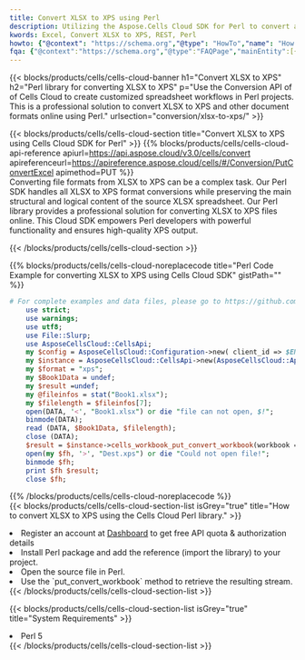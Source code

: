```yaml
---
title: Convert XLSX to XPS using Perl 
description: Utilizing the Aspose.Cells Cloud SDK for Perl to convert a XLSX format file to a XPS format file. 
kwords: Excel, Convert XLSX to XPS, REST, Perl
howto: {"@context": "https://schema.org","@type": "HowTo","name": "How to convert XLSX to XPS using the Cells Cloud Perl library.","description": "How to convert XLSX to XPS using the Cells Cloud Perl library.","image": {"@type": "ImageObject"},"url": "/perl/conversion/xlsx-to-xps/","step": [{ "@type": "HowToStep","name": "How to convert XLSX to XPS using the Cells Cloud Perl library. step 1", "image": {"@type": "ImageObject",},"url": "/perl/conversion/xlsx-to-xps/","text": "Register an account at <a href='https://dashboard.aspose.cloud/'>Dashboard</a> to get free API quota & authorization details",},{ "@type": "HowToStep","name": "How to convert XLSX to XPS using the Cells Cloud Perl library. step 1", "image": {"@type": "ImageObject",},"url": "/perl/conversion/xlsx-to-xps/","text": "Install Perl package and add the reference (import the library) to your project.",},{ "@type": "HowToStep","name": "How to convert XLSX to XPS using the Cells Cloud Perl library. step 1", "image": {"@type": "ImageObject",},"url": "/perl/conversion/xlsx-to-xps/","text": "Open the source file in Perl.",},{ "@type": "HowToStep","name": "How to convert XLSX to XPS using the Cells Cloud Perl library. step 1", "image": {"@type": "ImageObject",},"url": "/perl/conversion/xlsx-to-xps/","text": "Use the `put_convert_workbook` method to retrieve the resulting stream.",}, ],"supply": {"@type": "HowToSupply","name": "document"},"tool": [{"@type": "HowToTool","name": "VIM, Visual Studio Code, Eclipse"},{"@type": "HowToTool","name": "Aspose Cells"}],"totalTime": "PT6M"}
fqa: {"@context":"https://schema.org","@type":"FAQPage","mainEntity":[{"@type":"Question","name":"Why convert file formats in C# using REST API?","acceptedAnswer":{"@type":"Answer","text":"Documents are encoded in many ways, and some files may be incompatible with the software you use. To open and read such files, just convert them to appropriate file formats.<br/><ol><li>Install .NET SDK and add the reference (import the library) to your project.</li><li>Open the source file in C# using REST API.</li><li>Call the PutConvertWorkbookRequest() method, passing an output filename with required extension.</li><li>Get the result of conversion as a separate file.</li></ol>"}},{"@type":"Question","name":"What file formats can I convert with your C# library?","acceptedAnswer":{"@type":"Answer","text":"We support a variety of file formats for conversion using .NET library, including XLSX, Excel, xls , PDF, CSV, HTML, Markdown, XML, PNG, JPG, TIFF, Json, TXT and many more."}},{"@type":"Question","name":"What is the maximum allowed file size for conversion using this .NET library?","acceptedAnswer":{"@type":"Answer","text":"There are no file size limits for format conversions using .NET library."}}]}
---
```



{{< blocks/products/cells/cells-cloud-banner h1="Convert XLSX to XPS" h2="Perl library for converting XLSX to XPS" p="Use the Conversion API of of Cells Cloud to create customized spreadsheet workflows in Perl projects. This is a professional solution to convert XLSX to XPS and other document formats online using Perl." urlsection="conversion/xlsx-to-xps/" >}}

{{< blocks/products/cells/cells-cloud-section  title="Convert XLSX to XPS using Cells Cloud SDK for Perl" >}}
{{% blocks/products/cells/cells-cloud-api-reference  apiurl=https://api.aspose.cloud/v3.0/cells/convert  apireferenceurl=https://apireference.aspose.cloud/cells/#/Conversion/PutConvertExcel  apimethod=PUT %}}
<br/>
Converting file formats from XLSX to XPS can be a complex task. Our Perl SDK handles all XLSX to XPS format conversions while preserving the main structural and logical content of the source XLSX spreadsheet. Our Perl library provides a professional solution for converting XLSX to XPS files online. This Cloud SDK empowers Perl developers with powerful functionality and ensures high-quality XPS output.

{{< /blocks/products/cells/cells-cloud-section >}}

{{% blocks/products/cells/cells-cloud-noreplacecode title="Perl Code Example for converting XLSX to XPS using Cells Cloud SDK" gistPath="" %}}
 
```perl
# For complete examples and data files, please go to https://github.com/aspose-cells-cloud/aspose-cells-cloud-perl/
    use strict;
    use warnings;
    use utf8; 
    use File::Slurp;
    use AsposeCellsCloud::CellsApi;
    my $config = AsposeCellsCloud::Configuration->new( client_id => $ENV{'ProductClientId'}, client_secret => $ENV{'ProductClientSecret'});
    my $instance = AsposeCellsCloud::CellsApi->new(AsposeCellsCloud::ApiClient->new( $config));
    my $format = "xps";
    my $Book1Data = undef;
    my $result =undef;
    my @fileinfos = stat("Book1.xlsx");
    my $filelength = $fileinfos[7];
    open(DATA, '<', "Book1.xlsx") or die "file can not open, $!";
    binmode(DATA);
    read (DATA, $Book1Data, $filelength);
    close (DATA); 
    $result = $instance->cells_workbook_put_convert_workbook(workbook => $Book1Data, format => $format);
    open(my $fh, '>', "Dest.xps") or die "Could not open file!";
    binmode $fh;
    print $fh $result;
    close $fh;
```
 
{{% /blocks/products/cells/cells-cloud-noreplacecode  %}}
<br/>
{{< blocks/products/cells/cells-cloud-section-list isGrey="true"  title="How to convert XLSX to XPS using the Cells Cloud Perl library." >}}
<li>Register an account at <a href="https://dashboard.aspose.cloud/">Dashboard</a> to get free API quota & authorization details</li>
<li>Install Perl package and add the reference (import the library) to your project.</li>
<li>Open the source file in Perl.</li>
<li>Use the `put_convert_workbook` method to retrieve the resulting stream.</li>
{{< /blocks/products/cells/cells-cloud-section-list >}}

{{< blocks/products/cells/cells-cloud-section-list isGrey="true"  title="System Requirements" >}}
<li>Perl 5</li>
{{< /blocks/products/cells/cells-cloud-section-list >}}
